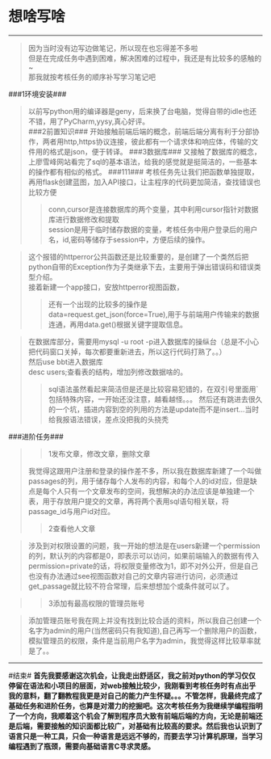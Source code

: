 # 想啥写啥 #
***
>因为当时没有边写边做笔记，所以现在也忘得差不多啦  
>但是在完成任务中遇到困难，解决困难的过程中，我还是有比较多的感触的~  
>那我就按考核任务的顺序补写学习笔记吧

###1环境安装###
>以前写python用的编译器是geny，后来换了台电脑，觉得自带的idle也还不错，用了PyCharm,yysy,真心好评。  
###2前置知识###
>开始接触前端后端的概念，前端后端分离有利于分部协作，两者用http,https协议连接，彼此都有一个请求体和响应体，传输的文件用的格式是json，便于转译。
###3数据库###
>又接触了数据库的概念，上廖雪峰网站看完了sql的基本语法，给我的感觉就是挺简洁的，一些基本的操作都有相似的格式。
###111###
>考核任务先让我们把函数单独提取，再用flask创建蓝图，加入API接口，让主程序的代码更加简洁，查找错误也比较方便
>>conn,cursor是连接数据库的两个变量，其中利用cursor指针对数据库进行数据修改和提取  
>session是用于临时储存数据的变量，考核任务中用户登录后的用户名，id,密码等储存于session中，方便后续的操作。

>这个报错的httperror公共函数还是比较重要的，是创建了一个类然后把python自带的Exception作为子类继承下去，主要用于弹出错误码和错误类型介绍。  
>接着新建一个app接口，安放httperror视图函数，
>>还有一个出现的比较多的操作是data=request.get_json(force=True),用于与前端用户传输来的数据连通，再用data.get()根据关键字提取信息。  

>在数据库部分，需要用mysql -u root -p进入数据库的操纵台（总是不小心把代码窗口关掉，每次都要重新进去，所以这行代码打熟了。。）  
>然后use bbt进入数据库  
>desc users;查看表的结构，增加列修改数据啥的。
>>sql语法虽然看起来简洁但是还是比较容易犯错的，在双引号里面用`包括特殊内容，一开始还没注意，越看越怪。。。
>>然后还有跳进去很久的一个坑，插进内容到空的列用的方法是update而不是insert...当时给我报语法错误，差点没把我的头挠秃

###进阶任务###
>>1发布文章，修改文章，删除文章  
>
>我觉得这跟用户注册和登录的操作差不多，所以我在数据库新建了一个叫做passages的列，用于储存每个人发布的内容，和每个人的id对应，但是缺点是每个人只有一个文章发布的空间，我想解决的办法应该是单独建一个表，用于存放用户提交的文章，再将两个表用sql语句相关联，将passage_id与用户id对应。  
>>2查看他人文章

>涉及到对权限设置的问题，我一开始的想法是在users新建一个permission的列，默认列的内容都是0，即表示可以访问，如果前端输入的数据有传入permission=private的话，将权限变量修改为1，即不对外公开，但是自己也没有办法通过see视图函数对自己的文章内容进行访问，必须通过get_passage就比较不符合常理，后来想想加个或条件就可以了。

>>3添加有最高权限的管理员账号

>添加管理员账号我在网上并没有找到比较合适的资料，所以我自己创建一个名字为admin的用户(当然密码只有我知道),自己再写一个删除用户的函数，模拟管理员的权限，条件是当前用户名字为admin，我觉得这样比较草率就是了。。
***
#结束#
**首先我要感谢这次机会，让我走出舒适区，我之前对python的学习仅仅停留在语法和小项目的层面，对web接触比较少，我刚看到考核任务时有点出乎我的意料，翻了翻教程我更是对自己的能力产生怀疑。。。不管怎样，我最终完成了基础任务和进阶任务，也算是对潜力的挖掘吧。这次考核任务为我继续学编程指明了一个方向，我顺着这个机会了解到程序员大致有前端后端的方向，无论是前端还是后端，需要接触的知识面都比较广，对基础有比较高的要求。然后我也认识到了语言只是一种工具，只会一种语言是远远不够的，而要去学习计算机原理，当学习编程遇到了瓶颈，需要向基础语言C寻求灵感。**




